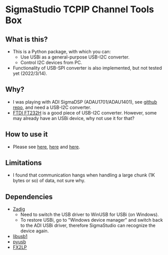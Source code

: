 # SigmaStudio TCPIP Channel Tools Box

## What is this?
- This is a Python package, with which you can:
    - Use USBi as a general-purpose USB-I2C converter.
    - Control I2C devices from PC.
- Functionality of USB-SPI converter is also implemented, but not tested yet (2022/3/14).

## Why?
- I was playing with ADI SigmaDSP (ADAU1701/ADAU1401), see [github repo](https://github.com/Wei1234c/SigmaDSP), and need a USB-I2C converter.
- [FTDI FT232H](https://www.google.com/search?q=ftdi+ft232h&sxsrf=APq-WBvh8jByLE89c5v9AHCrUAZXqxOAmA:1646325613903&source=lnms&tbm=isch&sa=X&ved=2ahUKEwjCrZrrsKr2AhVL05QKHeoaD4gQ_AUoAXoECAEQAw&biw=1396&bih=585&dpr=1.38) is a good piece of USB-I2C converter. However, some may already have an USBi device, why not use it for that?

## How to use it
- Please see [here](https://github.com/Wei1234c/USBi/blob/master/codes/test/i2c_test.py), [here](https://github.com/Wei1234c/USBi/blob/master/notebooks/USBi%20as%20USB-to-I2C%20convertor%20test.ipynb) and [here](https://github.com/Wei1234c/SigmaDSP/blob/master/notebooks/Functional%20test/Functional%20Demostration%20-%20with%20USBi%20as%20USB-I2C%20converter.ipynb).

## Limitations
- I found that communication hangs when handling a large chunk (1K bytes or so) of data, not sure why. 

## Dependencies
- [Zadig](https://zadig.akeo.ie/)
    - Need to switch the USB driver to WinUSB for USBi (on Windows).
    - To restore USBi, go to "Windows device manager" and switch back to the ADI USBi driver, therefore SigmaStudio can recognize the device again.
- [libusb1](https://pypi.org/project/libusb1/)
- [pyusb](https://pypi.org/project/pyusb/)
- [FX2LP](https://github.com/Wei1234c/FX2LP)